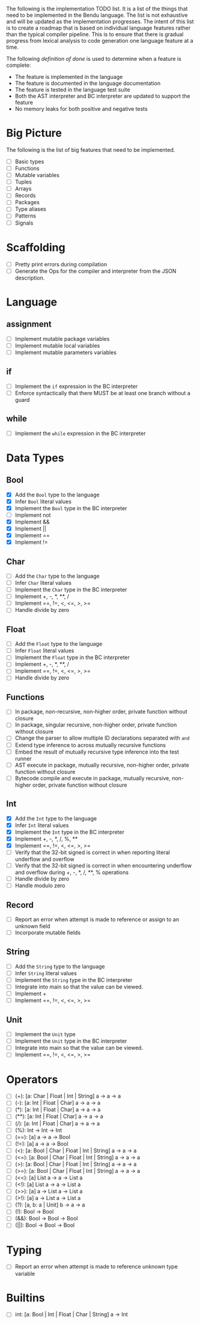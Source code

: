 The following is the implementation TODO list. It is a list of the things that
need to be implemented in the Bendu language. The list is not exhaustive and
will be updated as the implementation progresses. The intent of this list is to
create a roadmap that is based on individual language features rather than the
typical compiler pipeline. This is to ensure that there is gradual progress from
lexical analysis to code generation one language feature at a time.

The following _definition of done_ is used to determine when a feature is
complete:

- The feature is implemented in the language
- The feature is documented in the language documentation
- The feature is tested in the language test suite
- Both the AST interpreter and BC interpreter are updated to support the feature
- No memory leaks for both positive and negative tests

# Big Picture

The following is the list of big features that need to be implemented.

- [ ] Basic types
- [ ] Functions
- [ ] Mutable variables
- [ ] Tuples
- [ ] Arrays
- [ ] Records
- [ ] Packages
- [ ] Type aliases
- [ ] Patterns
- [ ] Signals

# Scaffolding

- [ ] Pretty print errors during compilation
- [ ] Generate the Ops for the compiler and interpreter from the JSON description.

# Language

## assignment

- [ ] Implement mutable package variables
- [ ] Implement mutable local variables
- [ ] Implement mutable parameters variables

## if

- [ ] Implement the `if` expression in the BC interpreter
- [ ] Enforce syntactically that there MUST be at least one branch without a
      guard

## while

- [ ] Implement the `while` expression in the BC interpreter

# Data Types

## Bool

- [x] Add the `Bool` type to the language
- [x] Infer `Bool` literal values
- [x] Implement the `Bool` type in the BC interpreter
- [ ] Implement not
- [x] Implement &&
- [x] Implement ||
- [x] Implement ==
- [x] Implement !=

## Char

- [ ] Add the `Char` type to the language
- [ ] Infer `Char` literal values
- [ ] Implement the `Char` type in the BC interpreter
- [ ] Implement +, -, *, **, /
- [ ] Implement ==, !=, <, <=, >, >=
- [ ] Handle divide by zero

## Float

- [ ] Add the `Float` type to the language
- [ ] Infer `Float` literal values
- [ ] Implement the `Float` type in the BC interpreter
- [ ] Implement +, -, *, **, /
- [ ] Implement ==, !=, <, <=, >, >=
- [ ] Handle divide by zero

## Functions

- [ ] In package, non-recursive, non-higher order, private function without
      closure
- [ ] In package, singular recursive, non-higher order, private function without
      closure
- [ ] Change the parser to allow multiple ID declarations separated with `and`
- [ ] Extend type inference to across mutually recursive functions
- [ ] Embed the result of mutually recursive type inference into the test runner
- [ ] AST execute in package, mutually recursive, non-higher order, private
      function without closure
- [ ] Bytecode compile and execute in package, mutually recursive, non-higher
      order, private function without closure

## Int

- [x] Add the `Int` type to the language
- [x] Infer `Int` literal values
- [x] Implement the `Int` type in the BC interpreter
- [x] Implement +, -, *, /, %, **
- [x] Implement ==, !=, <, <=, >, >=
- [ ] Verify that the 32-bit signed is correct in when reporting literal
      underflow and overflow
- [ ] Verify that the 32-bit signed is correct in when encountering underflow
      and overflow during +, -, *, /, **, % operations
- [ ] Handle divide by zero
- [ ] Handle modulo zero

## Record

- [ ] Report an error when attempt is made to reference or assign to an unknown
      field
- [ ] Incorporate mutable fields

## String

- [ ] Add the `String` type to the language
- [ ] Infer `String` literal values
- [ ] Implement the `String` type in the BC interpreter
- [ ] Integrate into main so that the value can be viewed.
- [ ] Implement +
- [ ] Implement ==, !=, <, <=, >, >=

## Unit

- [ ] Implement the `Unit` type
- [ ] Implement the `Unit` type in the BC interpreter
- [ ] Integrate into main so that the value can be viewed.
- [ ] Implement ==, !=, <, <=, >, >=

# Operators

- [ ] (+): [a: Char | Float | Int | String] a -> a -> a
- [ ] (-): [a: Int | Float | Char] a -> a -> a
- [ ] (*): [a: Int | Float | Char] a -> a -> a
- [ ] (**): [a: Int | Float | Char] a -> a -> a
- [ ] (/): [a: Int | Float | Char] a -> a -> a
- [ ] (%): Int -> Int -> Int
- [ ] (==): [a] a -> a -> Bool
- [ ] (!=): [a] a -> a -> Bool
- [ ] (<): [a: Bool | Char | Float | Int | String] a -> a -> a
- [ ] (<=): [a: Bool | Char | Float | Int | String] a -> a -> a
- [ ] (>): [a: Bool | Char | Float | Int | String] a -> a -> a
- [ ] (>=): [a: Bool | Char | Float | Int | String] a -> a -> a
- [ ] (<<): [a] List a -> a -> List a
- [ ] (<!): [a] List a -> a -> List a
- [ ] (>>): [a] a -> List a -> List a
- [ ] (>!): [a] a -> List a -> List a
- [ ] (?): [a, b: a | Unit] b -> a -> a
- [ ] (!): Bool -> Bool
- [ ] (&&): Bool -> Bool -> Bool
- [ ] (||): Bool -> Bool -> Bool

# Typing

- [ ] Report an error when attempt is made to reference unknown type variable

# Builtins

- [ ] int: [a: Bool | Int | Float | Char | String] a -> Int
